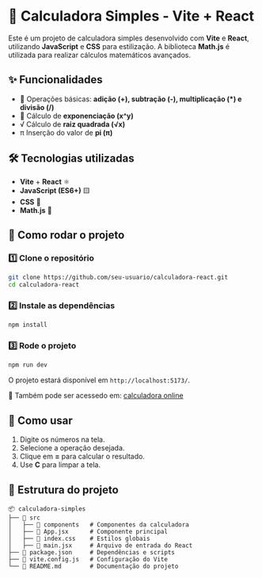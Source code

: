 # 📌 Calculadora Simples - Vite + React  

Este é um projeto de calculadora simples desenvolvido com **Vite** e **React**, utilizando **JavaScript** e **CSS** para estilização. A biblioteca **Math.js** é utilizada para realizar cálculos matemáticos avançados.  

## ✨ Funcionalidades  

- 📌 Operações básicas: **adição (+), subtração (-), multiplicação (*) e divisão (/)**  
- 🔢 Cálculo de **exponenciação (x^y)**  
- √ Cálculo de **raiz quadrada (√x)**  
- π Inserção do valor de **pi (π)**  

## 🛠 Tecnologias utilizadas  

- **Vite** + **React** ⚛️  
- **JavaScript (ES6+)** 🟨  
- **CSS** 🎨  
- **Math.js** 🧮  

## 🚀 Como rodar o projeto  

### 1️⃣ Clone o repositório  

```bash
git clone https://github.com/seu-usuario/calculadora-react.git
cd calculadora-react
```

### 2️⃣ Instale as dependências  

```bash
npm install
```

### 3️⃣ Rode o projeto  

```bash
npm run dev
```

O projeto estará disponível em `http://localhost:5173/`.  

🔗 Também pode ser acessedo em: [calculadora online](https://calculadora-simples-three-lime.vercel.app/)  

## 📜 Como usar  

1. Digite os números na tela.  
2. Selecione a operação desejada.  
3. Clique em **=** para calcular o resultado.  
4. Use **C** para limpar a tela.  

## 📂 Estrutura do projeto  

```
📦 calculadora-simples
├── 📂 src
│   ├── 📂 components   # Componentes da calculadora
│   ├── 📜 App.jsx      # Componente principal
│   ├── 📜 index.css    # Estilos globais
│   ├── 📜 main.jsx     # Arquivo de entrada do React
├── 📜 package.json     # Dependências e scripts
├── 📜 vite.config.js   # Configuração do Vite
└── 📜 README.md        # Documentação do projeto
```

